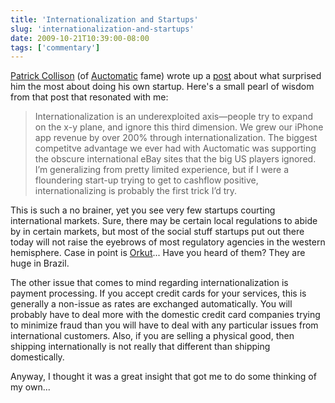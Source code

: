 ```yaml
---
title: 'Internationalization and Startups'
slug: 'internationalization-and-startups'
date: 2009-10-21T10:39:00-08:00
tags: ['commentary']
---
```


[Patrick Collison](http://collison.ie/) (of [Auctomatic](http://auctomatic.com/)
fame) wrote up a [post](http://collison.ie/blog/2009/10/surprises) about what
surprised him the most about doing his own startup. Here's a small pearl of
wisdom from that post that resonated with me:

> Internationalization is an underexploited axis—people try to expand on the x-y
> plane, and ignore this third dimension. We grew our iPhone app revenue by over
> 200% through internationalization. The biggest competitve advantage we ever
> had with Auctomatic was supporting the obscure international eBay sites that
> the big US players ignored. I’m generalizing from pretty limited experience,
> but if I were a floundering start-up trying to get to cashflow positive,
> internationalizing is probably the first trick I’d try.

This is such a no brainer, yet you see very few startups courting international
markets. Sure, there may be certain local regulations to abide by in certain
markets, but most of the social stuff startups put out there today will not
raise the eyebrows of most regulatory agencies in the western hemisphere. Case
in point is [Orkut](http://www.orkut.com/)... Have you heard of them? They are
huge in Brazil.

The other issue that comes to mind regarding internationalization is payment
processing. If you accept credit cards for your services, this is generally a
non-issue as rates are exchanged automatically. You will probably have to deal
more with the domestic credit card companies trying to minimize fraud than you
will have to deal with any particular issues from international customers. Also,
if you are selling a physical good, then shipping internationally is not really
that different than shipping domestically.

Anyway, I thought it was a great insight that got me to do some thinking of my
own...
